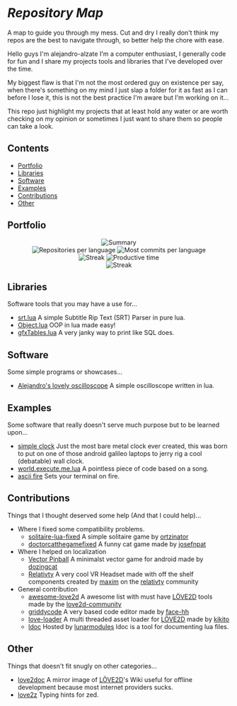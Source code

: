 # *Repository Map*
A map to guide you through my mess. Cut and dry I really don't think my repos are the best to navigate through, so better help the chore with ease.

Hello guys I'm alejandro-alzate I'm a computer enthusiast, I generally code for fun and I share my projects tools and libraries that I've developed over the time.

My biggest flaw is that I'm not the most ordered guy on existence per say, when there's something on my mind I just slap a folder for it as fast as I can before I lose it, this is not the best practice I'm aware but I'm working on it...

This repo just highlight my projects that at least hold any water or are worth checking on my opinion or sometimes I just want to share them so people can take a look.

## Contents
- [Portfolio](#portfolio)
- [Libraries](#libraries)
- [Software](#software)
- [Examples](#examples)
- [Contributions](#contributions)
- [Other](#other)

## Portfolio

<div align="center">
	<img src="http://github-profile-summary-cards.vercel.app/api/cards/profile-details?username=alejandro-alzate&theme=2077" alt="Summary"/>
</div>

<div align="center">
	<img src="http://github-profile-summary-cards.vercel.app/api/cards/repos-per-language?username=alejandro-alzate&theme=2077" alt="Repositories per language"/>
	<img src="http://github-profile-summary-cards.vercel.app/api/cards/most-commit-language?username=alejandro-alzate&theme=2077" alt="Most commits per language"/>
</div>
<div align="center">
	<img src="http://github-profile-summary-cards.vercel.app/api/cards/stats?username=alejandro-alzate&theme=2077" alt="Streak"/>
	<img src="http://github-profile-summary-cards.vercel.app/api/cards/productive-time?username=alejandro-alzate&theme=2077&utcOffset=-5" alt="Productive time"/>
</div>
<div align="center">
	<img src="https://streak-stats.demolab.com?user=alejandro-alzate&theme=burnt-neon&hide_border=true&card_width=700&card_height=200" alt="Streak"/>
</div>


## Libraries
Software tools that you may have a use for...
- [srt.lua](https://github.com/alejandro-alzate/srt-lua) A simple Subtitle Rip Text (SRT) Parser in pure lua.
- [Object.lua](https://github.com/alejandro-alzate/Object.lua) OOP in lua made easy!
- [gfxTables.lua](https://github.com/alejandro-alzate/gfxTables.lua) A very janky way to print like SQL does.

## Software
Some simple programs or showcases...
- [Alejandro's lovely oscilloscope](https://github.com/alejandro-alzate/alejandro-lovely-oscilloscope) A simple oscilloscope written in lua.

## Examples
Some software that really doesn't serve much purpose but to be learned upon...
- [simple clock](https://github.com/alejandro-alzate/simple-clock) Just the most bare metal clock ever created, this was born to put on one of those android galileo laptops to jerry rig a cool (debatable) wall clock.
- [world.execute.me.lua](https://github.com/alejandro-alzate/world.execute.me.lua) A pointless piece of code based on a song.
- [ascii fire](https://github.com/alejandro-alzate/lua-ascii-fire) Sets your terminal on fire.

## Contributions
Things that I thought deserved some help (And that I could help)...
- Where I fixed some compatibility problems.
	- [solitaire-lua-fixed](https://github.com/alejandro-alzate/solitaire-lua-fixed) A simple solitaire game by [ortzinator](https://github.com/ortzinator)
	- [doctorcatthegamefixed](https://github.com/alejandro-alzate/doctorcatthegamefixed) A funny cat game made by [josefnpat](https://github.com/josefnpat)
- Where I helped on localization
	- [Vector Pinball](https://github.com/alejandro-alzate/Vector-Pinball) A minimalst vector game for android made by [dozingcat](https://github.com/dozingcat)
	- [Relativty](https://github.com/alejandro-alzate/Relativty) A very cool VR Headset made with off the shelf components created by [maxim](https://github.com/maxim-perumal) on the [relativty](https://github.com/relativty) community
- General contribution
	- [awesome-love2d](https://github.com/alejandro-alzate/awesome-love2d) A awesome list with must have [LÖVE2D](love2d.org) tools made by the [love2d-community](https://github.com/love2d-community)
	- [griddycode](https://github.com/alejandro-alzate/griddycode) A very based code editor made by [face-hh](https://github.com/face-hh)
	- [love-loader](https://github.com/alejandro-alzate/love-loader) A multi threaded asset loader for [LÖVE2D](love2d.org) made by [kikito](https://github.com/kikito)
	- [ldoc](https://github.com/alejandro-alzate/ldoc) Hosted by [lunarmodules](https://github.com/lunarmodules/ldoc) ldoc is a tool for documenting lua files.

## Other
Things that doesn't fit snugly on other categories...
- [love2doc](https://github.com/alejandro-alzate/love2doc) A mirror image of [LÖVE2D](love2d.org)'s Wiki useful for offline development because most internet providers sucks.
- [love2z](https://github.com/alejandro-alzate/love2z) Typing hints for zed.
